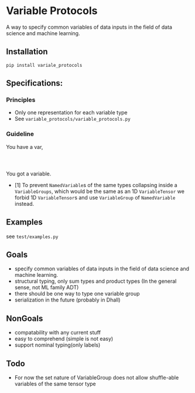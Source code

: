 # Variable Protocols
A way to specify common variables of data inputs in the field of data science and machine learning.

## Installation
`pip install variale_protocols`

## Specifications:
### Principles
* Only one representation for each variable type
* See `variable_protocols/variable_protocols.py`
### Guideline
You have a var, 
```

            
```
You got a variable.
* [1] To prevent `NamedVariable`s of the same types collapsing inside a `VariableGroups`,
 which would be the same as an 1D `VariableTensor` we forbid 1D `VariableTensor`s and
 use `VariableGroup` of `NamedVariable` instead.

## Examples
see `test/examples.py`

## Goals
* specify common variables of data inputs in the field of data science and machine learning.
* structural typing, only sum types and product types (In the general sense, not ML family ADT)
* there should be one way to type one variable group
* serialization in the future (probably in Dhall)

## NonGoals
* compatability with any current stuff
* easy to comprehend (simple is not easy)
* support nominal typing(only labels)

## Todo
* For now the set nature of VariableGroup does not allow
 shuffle-able variables of the same tensor type